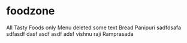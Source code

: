 # foodzone
All Tasty Foods only
Menu deleted some text
Bread
Panipuri
sadfdsafa
sdfasdf
dasf
asdf
asdf
adsf
vishnu
raji
Ramprasada
